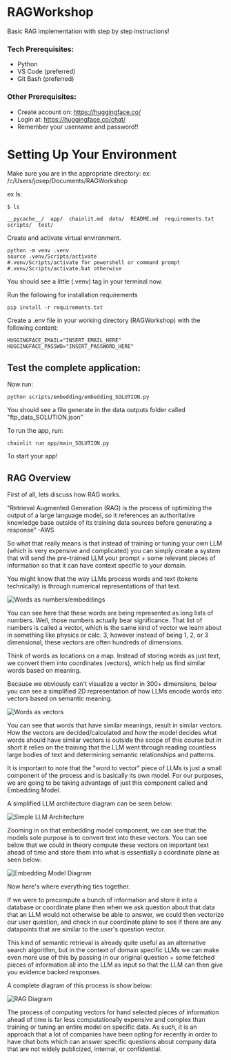 # RAGWorkshop
Basic RAG implementation with step by step instructions!

### Tech Prerequisites:
* Python
* VS Code (preferred)
* Git Bash (preferred)

### Other Prerequisites:
* Create account on: https://huggingface.co/
* Login at: https://huggingface.co/chat/
* Remember your username and password!!

# Setting Up Your Environment

Make sure you are in the appropriate directory:
ex: /c/Users/josep/Documents/RAGWorkshop

ex ls:
```
$ ls

__pycache__/  app/  chainlit.md  data/  README.md  requirements.txt  scripts/  test/
```

Create and activate virtual environment.
```
python -m venv .venv
source .venv/Scripts/activate 
#.venv/Scripts/activate for powershell or command prompt
#.venv/Scripts/activate.bat otherwise
```
You should see a little (.venv) tag in your terminal now.


Run the following for installation requirements
```
pip install -r requirements.txt
```

Create a .env file in your working directory (RAGWorkshop) with the following content:
```
HUGGINGFACE_EMAIL="INSERT_EMAIL_HERE"
HUGGINGFACE_PASSWD="INSERT_PASSWORD_HERE"
```


## Test the complete application:

Now run:
```
python scripts/embedding/embedding_SOLUTION.py
```
You should see a file generate in the data outputs folder called "ftp_data_SOLUTION.json"

To run the app, run:
```
chainlit run app/main_SOLUTION.py
```
To start your app!



## RAG Overview 
First of all, lets discuss how RAG works.

“Retrieval Augmented Generation (RAG) is the process of optimizing the output of a large language model, so it references an authoritative knowledge base outside of its training data sources before generating a response” -AWS

So what that really means is that instead of training or tuning your own LLM (which is very expensive and complicated) you can simply create a system that will send the pre-trained LLM your prompt + some relevant pieces of information so that it can have context specific to your domain.

You might know that the way LLMs process words and text (tokens technically) is through numerical representations of that text. 

![Words as numbers/embeddings](https://miro.medium.com/v2/resize:fit:1100/format:webp/1*uTbwIj8HPBndJT3Ql9fIOA.png)

You can see here that these words are being represented as long lists of numbers. Well, those numbers actually bear significance. That list of numbers is called a vector, which is the same kind of vector we learn about in something like physics or calc. 3, however instead of being 1, 2, or 3 dimensional, these vectors are often hundreds of dimensions. 

Think of words as locations on a map. Instead of storing words as just text, we convert them into coordinates (vectors), which help us find similar words based on meaning.

Because we obviously can't visualize a vector in 300+ dimensions, below you can see a simplified 2D representation of how LLMs encode words into vectors based on semantic meaning. 

![Words as vectors](https://www.nlplanet.org/course-practical-nlp/_images/word_embeddings.png)

You can see that words that have similar meanings, result in similar vectors. How the vectors are decided/calculated and how the model decides what words should have similar vectors is outside the scope of this course but in short it relies on the training that the LLM went through reading countless large bodies of text and determining semantic relationships and patterns. 

It is important to note that the "word to vector" piece of LLMs is just a small component of the process and is basically its own model. For our purposes, we are going to be taking advantage of just this component called and Embedding Model.

A simplified LLM architecture diagram can be seen below:

![Simple LLM Architecture](https://www.deepchecks.com/wp-content/uploads/2023/12/transformer-architecture.jpg)

Zooming in on that embedding model component, we can see that the models sole purpose is to convert text into these vectors. You can see below that we could in theory compute these vectors on important text ahead of time and store them into what is essentially a coordinate plane as seen below:

![Embedding Model Diagram](https://miro.medium.com/v2/resize:fit:1400/1*-AL-kK8HzK5lw84xr1cSvw.png)

Now here's where everything ties together. 

If we were to precompute a bunch of information and store it into a database or coordinate plane then when we ask question about that data that an LLM would not otherwise be able to answer, we could then vectorize our user question, and check in our coordinate plane to see if there are any datapoints that are similar to the user's question vector. 

This kind of semantic retrieval is already quite useful as an alternative search algorithm, but in the context of domain specific LLMs we can make even more use of this by passing in our original question + some fetched pieces of information all into the LLM as input so that the LLM can then give you evidence backed responses.

A complete diagram of this process is show below:

![RAG Diagram](https://cdn.prod.website-files.com/651c34ac817aad4a2e62ec1b/655664de69b30a6d00f0960c_gaJkRvUmWHsWtnAGlNtjQJYhSzHvUwZHvV7nDU3kQJ6EyEI1C4v6HRysXIw28UlXK3QT4yU0rgTD7v1cUgbl5nB71emE5vqz9Y0VlvLjg10BgaLcOvI4Zauu9AKU6EKWN5rIwIKPs8CSYd0CiX2Gg5g.png)

The process of computing vectors for hand selected pieces of information ahead of time is far less computationally expensive and complex than training or tuning an entire model on specific data. As such, it is an approach that a lot of companies have been opting for recently in order to have chat bots which can answer specific questions about company data that are not widely publicized, internal, or confidential. 


